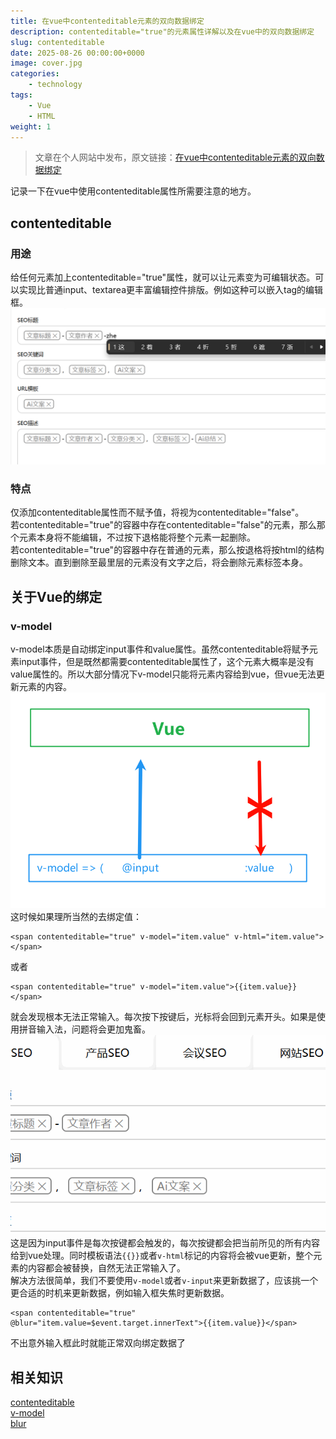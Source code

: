 ```yaml
---
title: 在vue中contenteditable元素的双向数据绑定
description: contenteditable="true"的元素属性详解以及在vue中的双向数据绑定
slug: contenteditable
date: 2025-08-26 00:00:00+0000
image: cover.jpg
categories:
    - technology
tags:
    - Vue
    - HTML
weight: 1
---
```

> 文章在个人网站中发布，原文链接：[在vue中contenteditable元素的双向数据绑定](https://blog.zhoujump.club/p/contenteditable/)  

记录一下在vue中使用contenteditable属性所需要注意的地方。
## contenteditable
### 用途
给任何元素加上contenteditable="true"属性，就可以让元素变为可编辑状态。可以实现比普通input、textarea更丰富编辑控件排版。例如这种可以嵌入tag的编辑框。
![一个可以嵌入tag的文本编辑器](1-1.png)
### 特点
仅添加contenteditable属性而不赋予值，将视为contenteditable="false"。  
若contenteditable="true"的容器中存在contenteditable="false"的元素，那么那个元素本身将不能编辑，不过按下退格能将整个元素一起删除。  
若contenteditable="true"的容器中存在普通的元素，那么按退格将按html的结构删除文本。直到删除至最里层的元素没有文字之后，将会删除元素标签本身。
## 关于Vue的绑定  
### v-model
v-model本质是自动绑定input事件和value属性。虽然contenteditable将赋予元素input事件，但是既然都需要contenteditable属性了，这个元素大概率是没有value属性的。所以大部分情况下v-model只能将元素内容给到vue，但vue无法更新元素的内容。  
![contenteditable元素的v-model](2-1.png)
这时候如果理所当然的去绑定值：
```vue
<span contenteditable="true" v-model="item.value" v-html="item.value"></span>
```
或者
```vue
<span contenteditable="true" v-model="item.value">{{item.value}}</span>
```
就会发现根本无法正常输入。每次按下按键后，光标将会回到元素开头。如果是使用拼音输入法，问题将会更加鬼畜。
![无法正常输入](2-2.gif)
这是因为input事件是每次按键都会触发的，每次按键都会把当前所见的所有内容给到vue处理。同时模板语法`{{}}`或者`v-html`标记的内容将会被vue更新，整个元素的内容都会被替换，自然无法正常输入了。  
解决方法很简单，我们不要使用`v-model`或者`v-input`来更新数据了，应该挑一个更合适的时机来更新数据，例如输入框失焦时更新数据。
```vue
<span contenteditable="true" @blur="item.value=$event.target.innerText">{{item.value}}</span>
```
不出意外输入框此时就能正常双向绑定数据了

## 相关知识
[contenteditable](https://developer.mozilla.org/zh-CN/docs/Web/HTML/Reference/Global_attributes/contenteditable)  
[v-model](https://cn.vuejs.org/guide/components/v-model)  
[blur](https://developer.mozilla.org/zh-CN/docs/Web/API/Element/blur_event)
